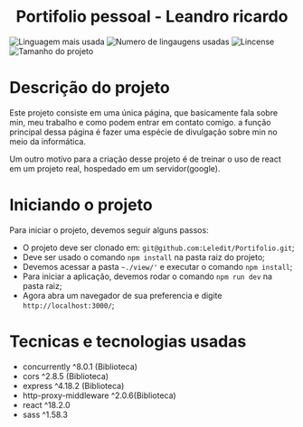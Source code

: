 <h1 align="center">Portifolio pessoal - Leandro ricardo</h1>

![Linguagem mais usada](https://img.shields.io/github/languages/top/Leledit/Portifolio)
![Numero de lingaugens usadas](https://img.shields.io/github/languages/count/Leledit/Portifolio)
![Lincense](https://img.shields.io/github/license/Leledit/Portifolio)
![Tamanho do projeto](https://img.shields.io/github/languages/code-size/Leledit/Portifolio)

# Descrição do projeto #

Este projeto consiste em uma única página, que basicamente fala sobre min, meu trabalho e como podem entrar em contato comigo. a função principal dessa página é fazer uma espécie de divulgação sobre min no meio da informática.

Um outro motivo para a criação desse projeto é de treinar o uso de react em um projeto real, hospedado em um servidor(google).

# Iniciando o projeto #

Para iniciar o projeto, devemos seguir alguns passos:

* O projeto deve ser clonado em: `git@github.com:Leledit/Portifolio.git`;
* Deve ser usado o comando `npm install` na pasta raiz do projeto;
* Devemos acessar a pasta `~./view/'` e executar o comando `npm install`;
* Para iniciar a aplicação, devemos rodar o comando `npm run dev` na pasta raiz;
* Agora abra um navegador de sua preferencia e digite `http://localhost:3000/`;

# Tecnicas e tecnologias usadas #

* concurrently ^8.0.1 (Biblioteca)
* cors ^2.8.5 (Biblioteca)
* express ^4.18.2 (Biblioteca)
* http-proxy-middleware  ^2.0.6(Biblioteca)
* react ^18.2.0
* sass ^1.58.3
